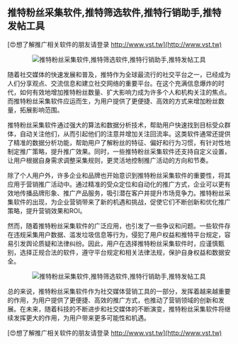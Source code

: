 ## **推特粉丝采集软件,推特筛选软件,推特行销助手,推特发帖工具**

[😍想了解推广相关软件的朋友请登录 http://www.vst.tw](http://www.vst.tw)

 <center><img src="https://vst.tw/MP4/tuiguang/png/4.png" alt="推特粉丝采集软件,推特筛选软件,推特行销助手,推特发帖工具"></center>

随着社交媒体的快速发展和普及，推特作为全球最流行的社交平台之一，已经成为人们分享观点、交流信息和建立社交网络的重要平台。在这个充满信息爆炸的时代，如何有效地增加推特粉丝数量、扩大影响力成为许多个人和机构关注的焦点。而推特粉丝采集软件应运而生，为用户提供了更便捷、高效的方式来增加粉丝数量，拓展影响范围。

推特粉丝采集软件通过强大的算法和数据分析技术，帮助用户快速找到目标受众群体，自动关注他们，从而引起他们的注意并增加关注回流率。这类软件通常还提供了精准的数据分析功能，帮助用户了解粉丝的特征、偏好和行为习惯，有针对性地制定推广策略，提升推广效果。同时，一些推特粉丝采集软件还支持自定义设置，让用户根据自身需求调整采集规则，更灵活地控制推广活动的方向和节奏。

除了个人用户外，许多企业和品牌也开始意识到推特粉丝采集软件的重要性，将其应用于营销推广活动中。通过精准的受众定位和自动化的推广方式，企业可以更有效地传播品牌形象、推广产品服务，吸引潜在客户并提升市场竞争力。推特粉丝采集软件的出现，为企业营销带来了新的机遇和挑战，促使它们不断创新和优化推广策略，提升营销效果和ROI。

然而，随着推特粉丝采集软件的广泛应用，也引发了一些争议和问题。一些软件存在违规采集用户数据、滥发垃圾信息等行为，侵犯了用户权益和推特平台规定，容易引发舆论质疑和法律纠纷。因此，用户在选择推特粉丝采集软件时，应谨慎甄别，选择正规合法的软件，遵守平台规定和相关法律法规，保护自身权益和数据安全。

 <center><img src="https://vst.tw/MP4/tuiguang/png/5.png" alt="推特粉丝采集软件,推特筛选软件,推特行销助手,推特发帖工具"></center>

总的来说，推特粉丝采集软件作为社交媒体营销工具的一部分，发挥着越来越重要的作用，为用户提供了更便捷、高效的推广方式，也推动了营销领域的创新和发展。在未来，随着科技的不断进步和社交媒体的不断演变，推特粉丝采集软件将继续发挥更大的作用，为用户带来更多可能性和机遇。

[😍想了解推广相关软件的朋友请登录 http://www.vst.tw](http://www.vst.tw)



